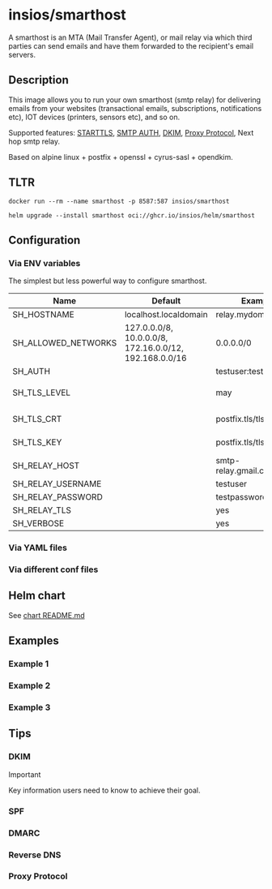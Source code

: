 # insios/smarthost

A smarthost is an MTA (Mail Transfer Agent), or mail relay via which third
parties can send emails and have them forwarded to the recipient's email
servers.

## Description

This image allows you to run your own smarthost (smtp relay) for delivering
emails from your websites (transactional emails, subscriptions, notifications
etc), IOT devices (printers, sensors etc), and so on.

Supported features:
    [STARTTLS](https://en.wikipedia.org/wiki/STARTTLS),
    [SMTP AUTH](https://en.wikipedia.org/wiki/SMTP_Authentication),
    [DKIM](https://en.wikipedia.org/wiki/DomainKeys_Identified_Mail),
    [Proxy Protocol](https://www.haproxy.org/download/1.8/doc/proxy-protocol.txt),
    Next hop smtp relay.

Based on alpine linux + postfix + openssl + cyrus-sasl + opendkim.

## TLTR

```shell
docker run --rm --name smarthost -p 8587:587 insios/smarthost
```

```shell
helm upgrade --install smarthost oci://ghcr.io/insios/helm/smarthost
```

## Configuration

### Via ENV variables

The simplest but less powerful way to configure smarthost.

<table>
    <thead>
        <tr>
            <th>Name</th>
            <th>Default</th>
            <th>Example</th>
            <th>Description</th>
        </tr>
    </thead>
    <tbody>
        <tr>
            <td>SH_HOSTNAME</td>
            <td>localhost.localdomain</td>
            <td>relay.mydomain.com</td>
            <td></td>
        </tr>
        <tr>
            <td>SH_ALLOWED_NETWORKS</td>
            <td>127.0.0.0/8, 10.0.0.0/8, 172.16.0.0/12, 192.168.0.0/16</td>
            <td>0.0.0.0/0</td>
            <td></td>
        </tr>
        <tr>
            <td>SH_AUTH</td>
            <td></td>
            <td>testuser:testpassword</td>
            <td></td>
        </tr>
        <tr>
            <td>SH_TLS_LEVEL</td>
            <td></td>
            <td>may</td>
            <td>

`may` or `encrypt`

</td>
        </tr>
        <tr>
            <td>SH_TLS_CRT</td>
            <td></td>
            <td>postfix.tls/tls.crt</td>
            <td>relative to /etc/smarthost</td>
        </tr>
        <tr>
            <td>SH_TLS_KEY</td>
            <td></td>
            <td>postfix.tls/tls.key</td>
            <td>relative to /etc/smarthost</td>
        </tr>
        <tr>
            <td>SH_RELAY_HOST</td>
            <td></td>
            <td>smtp-relay.gmail.com:587</td>
            <td></td>
        </tr>
        <tr>
            <td>SH_RELAY_USERNAME</td>
            <td></td>
            <td>testuser</td>
            <td></td>
        </tr>
        <tr>
            <td>SH_RELAY_PASSWORD</td>
            <td></td>
            <td>testpassword</td>
            <td></td>
        </tr>
        <tr>
            <td>SH_RELAY_TLS</td>
            <td></td>
            <td>yes</td>
            <td></td>
        </tr>
        <tr>
            <td>SH_VERBOSE</td>
            <td></td>
            <td>yes</td>
            <td></td>
        </tr>
    </tbody>
</table>

### Via YAML files

### Via different conf files

## Helm chart

See [chart README.md](chart)

## Examples

### Example 1

### Example 2

### Example 3

## Tips

### DKIM

> [!IMPORTANT]
> Key information users need to know to achieve their goal.

### SPF

### DMARC

### Reverse DNS

### Proxy Protocol
